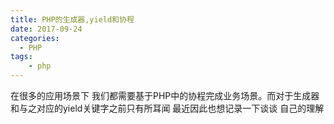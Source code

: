 ```yaml
---
title: PHP的生成器,yield和协程
date: 2017-09-24
categories:
  - PHP
tags:
    - php
---
```

在很多的应用场景下 我们都需要基于PHP中的协程完成业务场景。而对于生成器和与之对应的yield关键字之前只有所耳闻 最近因此也想记录一下谈谈
自己的理解

